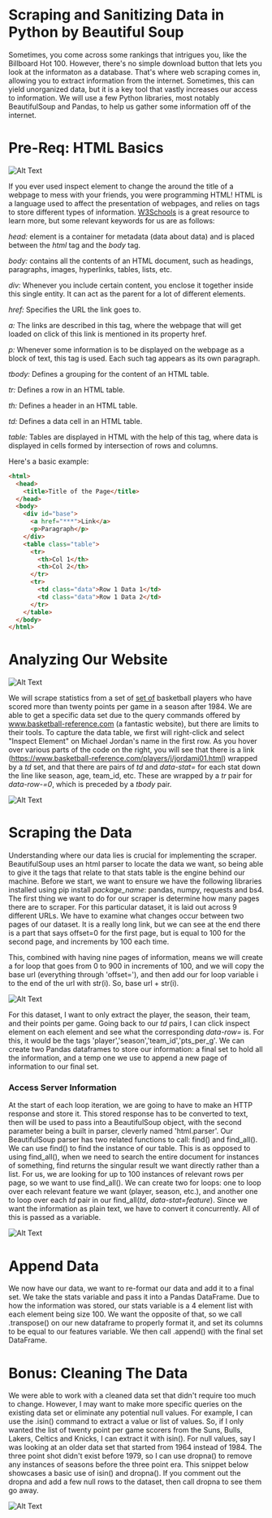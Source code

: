 # Scraping and Sanitizing Data in Python by Beautiful Soup

Sometimes, you come across some rankings that intrigues you, like the Billboard Hot 100. However, there's no simple download button that lets you look at the informaton as a database. That's where web scraping comes in, allowing you to extract information from the internet. Sometimes, this can yield unorganized data, but it is a key tool that vastly increases our access to information. We will use a few Python libraries, most notably BeautifulSoup and Pandas, to help us gather some information off of the internet. 

# Pre-Req: HTML Basics

![Alt Text](https://i.imgur.com/kVOdBf7.png)

If you ever used inspect element to change the around the title of a webpage to mess with your friends, you were programming HTML! HTML is a language used to affect the presentation of webpages, and relies on tags to store different types of information. [W3Schools](https://www.w3schools.com/tags/) is a great resource to learn more, but some relevant keywords for us are as follows: 

*head:* element is a container for metadata (data about data) and is placed between the *html* tag and the *body* tag.

*body:* contains all the contents of an HTML document, such as headings, paragraphs, images, hyperlinks, tables, lists, etc.

*div:* Whenever you include certain content, you enclose it together inside this single entity. 
It can act as the parent for a lot of different elements. 

*href:* Specifies the URL the link goes to.

*a:* The links are described in this tag, where the webpage that will get loaded on 
click of this link is mentioned in its property href.

*p:* Whenever some information is to be displayed on the webpage as a block of text, 
this tag is used. Each such tag appears as its own paragraph.

*tbody:* Defines a grouping for the content of an HTML table.

*tr:* Defines a row in an HTML table.

*th:* Defines a header in an HTML table.

*td:* Defines a data cell in an HTML table.

*table:* Tables are displayed in HTML with the help of this tag, 
where data is displayed in cells formed by intersection of rows and columns.

Here's a basic example:
```html
<html>
  <head>
    <title>Title of the Page</title>
  </head>
  <body>
    <div id="base">
      <a href="***">Link</a>
      <p>Paragraph</p>
    </div>
    <table class="table">
      <tr>
        <th>Col 1</th>
        <th>Col 2</th>
      </tr>
      <tr>
        <td class="data">Row 1 Data 1</td>
        <td class="data">Row 1 Data 2</td>
      </tr>
    </table>
  </body>
</html>
```

# Analyzing Our Website

![Alt Text](https://d2p3bygnnzw9w3.cloudfront.net/req/202005291/logos/bbr-logo.svg)

We will scrape statistics from a set of [set of](https://www.basketball-reference.com/play-index/psl_finder.cgi?request=1&match=single&type=per_game&per_minute_base=36&per_poss_base=100&lg_id=NBA&is_playoffs=N&year_min=1985&year_max=2020&franch_id=&season_start=1&season_end=-1&age_min=0&age_max=99&shoot_hand=&height_min=0&height_max=99&birth_country_is=Y&birth_country=&birth_state=&college_id=&draft_year=&is_active=&debut_yr_nba_start=&debut_yr_nba_end=&is_hof=&is_as=&as_comp=gt&as_val=0&award=&pos_is_g=Y&pos_is_gf=Y&pos_is_f=Y&pos_is_fg=Y&pos_is_fc=Y&pos_is_c=Y&pos_is_cf=Y&qual=&c1stat=pts_per_g&c1comp=gt&c1val=20&c2stat=&c2comp=&c2val=&c3stat=&c3comp=&c3val=&c4stat=&c4comp=&c4val=&c5stat=&c5comp=&c6mult=&c6stat=&order_by=pts_per_g&order_by_asc=&offset=0) basketball players who have scored more than twenty points per game in a season after 1984. We are able to get a specific data set due to the query commands offered by www.basketball-reference.com (a fantastic website), but there are limits to their tools. To capture the data table, we first will right-click and select "Inspect Element" on Michael Jordan's name in the first row. As you hover over various parts of the code on the right, you will see that there is a link (https://www.basketball-reference.com/players/j/jordami01.html) wrapped by a *td* set, and that there are pairs of *td* and *data-stat=* for each stat down the line like season, age, team_id, etc. These are wrapped by a *tr* pair for *data-row-=0*, which is preceded by a *tbody* pair. 

![Alt Text](image1)


# Scraping the Data

Understanding where our data lies is crucial for implementing the scraper. BeautifulSoup uses an html parser to locate the data we want, so being able to give it the tags that relate to that stats table is the engine behind our machine. Before we start, we want to ensure we have the following libraries installed using pip install *package_name*: pandas, numpy, requests and bs4. The first thing we want to do for our scraper is determine how many pages there are to scraper. For this particular dataset, it is laid out across 9 different URLs. We have to examine what changes occur between two pages of our dataset. It is a really long link, but we can see at the end there is a part that says offset=0 for the first page, but is equal to 100 for the second page, and increments by 100 each time. 

This, combined with having nine pages of information, means we will create a for loop that goes from 0 to 900 in increments of 100, and we will copy the base url (everything through 'offset='), and then add our for loop variable i to the end of the url with str(i). So, base url + str(i).

![Alt Text](image2)

For this dataset, I want to only extract the player, the season, their team, and their points per game. 
Going back to our *td* pairs, I can click inspect element on each element and see what the corresponding *data-row=* is. For this, it would be the tags 'player','season','team_id','pts_per_g'. We can create two Pandas dataframes to store our information: a final set to hold all the information, and a temp one we use to append a new page of information to our final set.

### Access Server Information

At the start of each loop iteration, we are going to have to make an HTTP response and store it. This stored response has to be converted to text, then will be used to pass into a BeautifulSoup object, with the second parameter being a built in parser, cleverly named 'html.parser'. Our BeautifulSoup parser has two related functions to call: find() and find_all(). We can use find() to find the instance of our table. This is as opposed to using find_all(), when we need to search the entire document for instances of something, find returns the singular result we want directly rather than a list. For us, we are looking for up to 100 instances of relevant rows per page, so we want to use find_all(). We can create two for loops: one to loop over each relevant feature we want (player, season, etc.), and another one to loop over each *td* pair in our find_all(*td*, *data-stat=feature*). Since we want the information as plain text, we have to convert it concurrently. All of this is passed as a variable.

![Alt Text](image3)

# Append Data

We now have our data, we want to re-format our data and add it to a final set. We take the stats variable and pass it into a Pandas DataFrame. Due to how the information was stored, our stats variable is a 4 element list with each element being size 100. We want the opposite of that, so we call .transpose() on our new dataframe to properly format it, and set its columns to be equal to our features variable.
We then call .append() with the final set DataFrame.

# Bonus: Cleaning The Data

We were able to work with a cleaned data set that didn't require too much to change. However, I may want to make more specific queries on the existing data set or eliminate any potential null values. For example, I can use the .isin() command to extract a value or list of values. So, if I only wanted the list of twenty point per game scorers from the Suns, Bulls, Lakers, Celtics and Knicks, I can extract it with isin(). For null values, say I was looking at an older data set that started from 1964 instead of 1984. The three point shot didn't exist before 1979, so I can use dropna() to remove any instances of seasons before the three point era. This snippet below showcases a basic use of isin() and dropna(). If you comment out the dropna and add a few null rows to the dataset, then call dropna to see them go away.

![Alt Text](image4)
